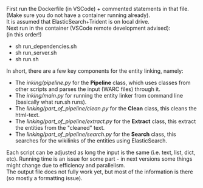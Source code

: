 First run the Dockerfile (in VSCode) + commented statements in that file. (Make sure you do not have a container running already).<br>
It is assumed that ElasticSearch+Trident is on local drive.<br>
Next run in the container (VSCode remote development advised):<br>
(in this order!)<br> 
- sh run_dependencies.sh
- sh run_server.sh
- sh run.sh <br>


In short, there are a few key components for the entity linking, namely:<br>
- The _inking/pipeline.py_ for the **Pipeline** class, which uses classes from other scripts and parses the input (WARC files) through it.
- The _inking/main.py_ for running the entity linker from command line (basically what run.sh runs).
- The _linking/part_of_pipeline/clean.py_ for the **Clean** class, this cleans the html-text.
- The _linking/part_of_pipeline/extract.py_ for the **Extract** class, this extract the entities from the "cleaned" text.
- The _linking/part_of_pipeline/search.py_ for the **Search** class, this searches for the wikilinks of the entities using ElasticSearch.

Each script can be adjusted as long the input is the same (i.e. text, list, dict, etc). 
Running time is an issue for some part - in next versions some things might change due to efficiency and parallelism.  
The output file does not fully work yet, but most of the information is there (so mostly a formatting issue).
